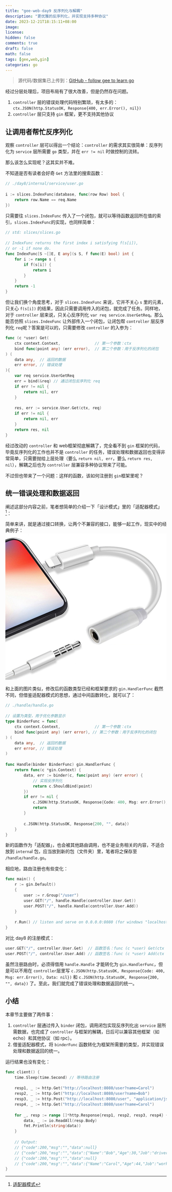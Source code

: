 ```yaml
---
title: "gee-web-day9 反序列化与解耦"
description: "更优雅的反序列化，并实现支持多种协议"
date: 2023-12-21T18:15:11+08:00
image: 
license: 
hidden: false
comments: true
draft: false
math: false
tags: [gee,web,gin]
categories: go
---
```


> 源代码/数据集已上传到：[GitHub - follow gee to learn go](https://github.com/niluan304/gee)

经过分层处理后，项目布局有了很大改善，但是仍然存在问题。
1. `controller` 层的错误处理代码特别繁琐，有太多的：`ctx.JSON(http.StatusOK, Response{400, err.Error(), nil})`
2. `controller` 层只支持 `gin` 框架，更不支持其他协议


## 让调用者帮忙反序列化
观察 `controller` 层可以得出一个结论：`controller` 的需求其实很简单：反序列化为 `service` 层所需要 `go` 类型，并在  `err != nil` 时做控制的流转。

那么该怎么实现呢？这其实并不难。

不知道是否有读者会好奇 `Get` 方法里的搜索函数：
```go
// ./day8/internal/service/user.go

i := slices.IndexFunc(database, func(row Row) bool { 
    return row.Name == req.Name
})
```
只需要往 `slices.IndexFunc` 传入了一个闭包，就可以等待函数返回所在值的索引，`slices.IndexFunc`的实现，也同样简单：
```go
// std: slices/slices.go

// IndexFunc returns the first index i satisfying f(s[i]),
// or -1 if none do.
func IndexFunc[S ~[]E, E any](s S, f func(E) bool) int {
	for i := range s {
		if f(s[i]) {
			return i
		}
	}
	return -1
}
```

但让我们换个角度思考，对于 `slices.IndexFunc` 来说，它并不关心 `s` 里的元素，只关心 `f(s[i])` 的结果，因此只需要调用传入的闭包，就完成了任务。同样地，对于 `controller` 层来说，只关心反序列化 `var req service.UserGetReq`。那么能否仿照 `slices.IndexFunc` 让外部传入一个闭包，让闭包帮 `controller` 层反序列化 `req`呢？答案是可以的，只需要修改 `controller` 的入参为：
```go
func (c *user) Get(
	ctx context.Context,               // 第一个参数：ctx
	bind func(point any) (err error),  // 第二个参数：用于反序列化的闭包
) (
	data any,  // 返回的数据
	err error, // 错误处理
){
	var req service.UserGetReq
	err = bind(&req) // 通过闭包反序列化 req
	if err != nil {
		return nil, err
	}

	res, err := service.User.Get(ctx, req)
	if err != nil {
		return nil, err
	}
	return res, nil
}
```

经过改动的 `controller` 和 web框架彻底解耦了，完全看不到 `gin` 框架的代码，毕竟反序列化的工作也并不是 `controller` 的任务，错误处理和数据返回也变得非常简单，只需要抛给上层处理（要么 `return nil, err`，要么 `return res, nil`），解耦之后也为 `controller` 层兼容多种协议带来了可能。

不过但也带来了一个问题：这样的函数，该如何注册到 `gin`框架里呢？


## 统一错误处理和数据返回
阐述这部分内容之前，笔者想简单的介绍一下「设计模式」里的「适配器模式」[^1]：
[^1]:[适配器模式](https://www.yuque.com/aceld/lfhu8y/vnhf4b#gVTIW)

简单来讲，就是通过接口转换，让两个不兼容的接口，能够一起工作，现实中的经典例子：
![](image.png)

和上面的图片类似，修改后的函数类型已经和框架要求的 `gin.HandlerFunc` 截然不同，但借鉴适配器模式的思想，通过中间函数转化，就可以了：
```go
// ./handle/handle.go

// 设置为类型，用于优化参数显示
type BinderFunc = func(
	ctx context.Context,               // 第一个参数：ctx
	bind func(point any) (err error), // 第二个参数：用于反序列化的闭包
) (
	data any,  // 返回的数据
	err error, // 错误处理
)

func Handle(binder BinderFunc) gin.HandlerFunc {
	return func(c *gin.Context) {
		data, err := binder(c, func(point any) (err error) {
			// 实现反序列化
			return c.ShouldBind(point)
		})
		if err != nil {
			c.JSON(http.StatusOK, Response{Code: 400, Msg: err.Error(), Data: nil})
			return
		}

		c.JSON(http.StatusOK, Response{200, "", data})
	}
}

```

新的函数作为「适配器」，也会被其他路由调用，也不是业务相关的内容，不适合放到 `interna`l 包，应当放到新的包（文件夹）里，笔者将之保存至 `/handle/handle.go`。

相应地，路由注册也有些变化：
```go
func main() {
	r := gin.Default()
	{
		user := r.Group("/user")
		user.GET("/", handle.Handle(controller.User.Get))  
		user.POST("/", handle.Handle(controller.User.Add))
	}

	r.Run() // listen and serve on 0.0.0.0:8080 (for windows "localhost:8080")
}
```

对比 day8 的注册模式：
```go
user.GET("/", controller.User.Get)  // 函数签名：func (c *user) Get(ctx *gin.Context)
user.POST("/", controller.User.Add) // 函数签名：func (c *user) Add(ctx *gin.Context)
```

虽然注册路由时，必须得借用 `handle.Handle` 才能转化为 `gin.HandlerFunc`，但是可以不用在 `controller`层里写 `c.JSON(http.StatusOK, Response{Code: 400, Msg: err.Error(), Data: nil})` 和 `c.JSON(http.StatusOK, Response{200, "", data})` 了。至此，我们就完成了错误处理和数据返回的统一。



## 小结
本章节主要做了两件事：
1. `controller` 层通过传入 `binder` 闭包，调用闭包实现反序列化出 `service` 层所需数据，也完成了 `controller` 与框架的解耦，日后可以兼容其他框架（如 echo）和其他协议（如 rpc）。
2. 借鉴适配器模式，将 `binderFunc` 函数转化为框架所需要的类型，并实现错误处理和数据返回的统一。

运行结果也没有变化：
```go
func client() {
	time.Sleep(time.Second) // 等待路由注册

	resp1, _ := http.Get("http://localhost:8080/user?name=Carol")
	resp2, _ := http.Get("http://localhost:8080/user?name=Bob")
	resp3, _ := http.Post("http://localhost:8080/user", "application/json", bytes.NewBufferString(`{"name":"Carol","age":44,"job":"worker"}`))
	resp4, _ := http.Get("http://localhost:8080/user?name=Carol")

	for _, resp := range []*http.Response{resp1, resp2, resp3, resp4} {
		data, _ := io.ReadAll(resp.Body)
		fmt.Println(string(data))
	}

	// Output:
	// {"code":200,"msg":"","data":null}
	// {"code":200,"msg":"","data":{"Name":"Bob","Age":30,"Job":"driver"}}
	// {"code":200,"msg":"","data":null}
	// {"code":200,"msg":"","data":{"Name":"Carol","Age":44,"Job":"worker"}}
}
```
